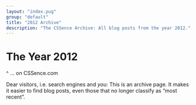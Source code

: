 ```yaml
---
layout: "index.pug"
group: "default"
title: "2012 Archive"
description: "The CSSence Archive: All blog posts from the year 2012."
---
```


# The Year 2012
^ … on CSSence.com

Dear visitors, i.e. search engines and _you_: This is an archive page.
It makes it easier to find blog posts, even those that no longer classify as “most recent”.
